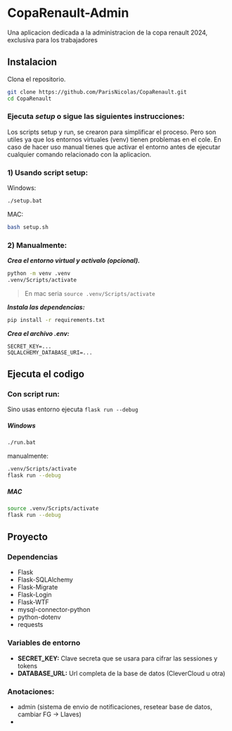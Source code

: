# CopaRenault-Admin
Una aplicacion dedicada a la administracion de la copa renault 2024, exclusiva para los trabajadores

 
## Instalacion
Clona el repositorio.
```bash
git clone https://github.com/ParisNicolas/CopaRenault.git
cd CopaRenault
```

### Ejecuta *setup* o sigue las siguientes instrucciones:
Los scripts setup y run, se crearon para simplificar el proceso.
Pero son utiles ya que los entornos virtuales (venv) tienen problemas en el cole.
En caso de hacer uso manual tienes que activar el entorno antes de ejecutar cualquier comando relacionado con la aplicacion.

### 1) Usando script setup:
Windows:
```bash
./setup.bat
```
MAC:
```bash
bash setup.sh
```

### 2) Manualmente:
***Crea el entorno virtual y activalo (opcional).***
```bash
python -m venv .venv
.venv/Scripts/activate
```
> En mac seria ```source .venv/Scripts/activate```

***Instala las dependencias:***
```bash
pip install -r requirements.txt
```

***Crea el archivo .env:***
```
SECRET_KEY=...
SQLALCHEMY_DATABASE_URI=...
```


## Ejecuta el codigo
### Con script run:

Sino usas entorno ejecuta ```flask run --debug```

##### Windows
```bash
./run.bat
```
manualmente:
```bash
.venv/Scripts/activate
flask run --debug
```


##### MAC
```bash
source .venv/Scripts/activate
flask run --debug
```


## Proyecto

### Dependencias
- Flask
- Flask-SQLAlchemy
- Flask-Migrate
- Flask-Login
- Flask-WTF
- mysql-connector-python
- python-dotenv
- requests

### Variables de entorno
- **SECRET_KEY:** Clave secreta que se usara para cifrar las sessiones y tokens
- **DATABASE_URL:** Url completa de la base de datos (CleverCloud u otra)


### Anotaciones:

- admin (sistema de envio de notificaciones, resetear base de datos, cambiar FG -> Llaves)
- 
